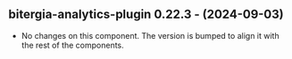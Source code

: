   ## bitergia-analytics-plugin 0.22.3 - (2024-09-03)
  
  * No changes on this component. The version is bumped to align it
    with the rest of the components.
